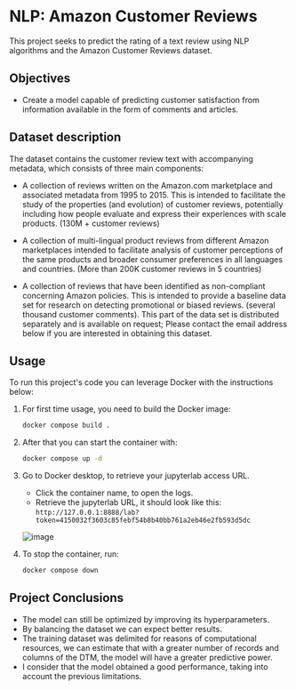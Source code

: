 # NLP: Amazon Customer Reviews

This project seeks to predict the rating of a text review using NLP algorithms and the Amazon Customer Reviews dataset.

## Objectives

- Create a model capable of predicting customer satisfaction from information available in the form of comments and articles.

## Dataset description

The dataset contains the customer review text with accompanying metadata, which consists of three main components:

- A collection of reviews written on the Amazon.com marketplace and associated metadata from 1995 to 2015. This is intended to facilitate the study of the properties (and evolution) of customer reviews, potentially including how people evaluate and express their experiences with scale products. (130M + customer reviews)

- A collection of multi-lingual product reviews from different Amazon marketplaces intended to facilitate analysis of customer perceptions of the same products and broader consumer preferences in all languages ​​and countries. (More than 200K customer reviews in 5 countries)

- A collection of reviews that have been identified as non-compliant concerning Amazon policies. This is intended to provide a baseline data set for research on detecting promotional or biased reviews. (several thousand customer comments). This part of the data set is distributed separately and is available on request; Please contact the email address below if you are interested in obtaining this dataset.

## Usage

To run this project's code you can leverage Docker with the instructions below:

1. For first time usage, you need to build the Docker image:

    ```bash
    docker compose build .
    ```

2. After that you can start the container with:

    ```bash
    docker compose up -d
    ```

3. Go to Docker desktop, to retrieve your jupyterlab access URL.

    - Click the container name, to open the logs.
    - Retrieve the jupyterlab URL, it should look like this: `http://127.0.0.1:8888/lab?token=4150032f3603c85febf54b8b40bb761a2eb46e2fb593d5dc`

    ![image](https://github.com/kevinknights29/Airflow_Docs_LLM_App/assets/74464814/661f3747-2b2e-4387-9c79-64af1d8bc56e)

4. To stop the container, run:

    ```bash
    docker compose down
    ```

## Project Conclusions

- The model can still be optimized by improving its hyperparameters.
- By balancing the dataset we can expect better results.
- The training dataset was delimited for reasons of computational resources, we can estimate that with a greater number of records and columns of the DTM, the model will have a greater predictive power.
- I consider that the model obtained a good performance, taking into account the previous limitations.
